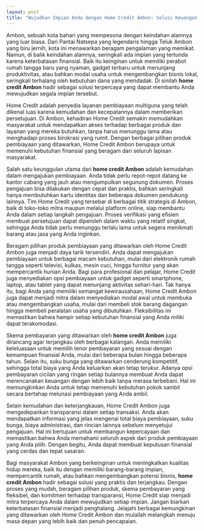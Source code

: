 ```yaml
---
layout: post
title: "Wujudkan Impian Anda dengan Home Credit Ambon: Solusi Keuangan yang Terjangkau"
---
```


Ambon, sebuah kota bahari yang mempesona dengan keindahan alamnya yang luar biasa. Dari Pantai Natsepa yang legendaris hingga Teluk Ambon yang biru jernih, kota ini menawarkan beragam pengalaman yang memikat. Namun, di balik keindahan alamnya, seringkali ada impian yang tertunda karena keterbatasan finansial. Baik itu keinginan untuk memiliki perabot rumah tangga baru yang nyaman, gadget terbaru untuk menunjang produktivitas, atau bahkan modal usaha untuk mengembangkan bisnis lokal, seringkali terhalang oleh kebutuhan dana yang mendadak. Di sinilah **home credit Ambon** hadir sebagai solusi terpercaya yang dapat membantu Anda mewujudkan segala impian tersebut.

Home Credit adalah penyedia layanan pembiayaan multiguna yang telah dikenal luas karena kemudahan dan kecepatannya dalam memberikan persetujuan. Di Ambon, kehadiran Home Credit semakin memudahkan masyarakat untuk mendapatkan akses terhadap berbagai produk dan layanan yang mereka butuhkan, tanpa harus menunggu lama atau menghadapi proses birokrasi yang rumit. Dengan berbagai pilihan produk pembiayaan yang ditawarkan, Home Credit Ambon berupaya untuk memenuhi kebutuhan finansial yang beragam dari seluruh lapisan masyarakat.

Salah satu keunggulan utama dari **home credit Ambon** adalah kemudahan dalam mengajukan pembiayaan. Anda tidak perlu repot-repot datang ke kantor cabang yang jauh atau mengumpulkan segunung dokumen. Proses pengajuan bisa dilakukan dengan cepat dan praktis, bahkan seringkali hanya membutuhkan kartu identitas dan beberapa dokumen pendukung lainnya. Tim Home Credit yang tersebar di berbagai titik strategis di Ambon, baik di toko-toko mitra maupun melalui platform online, siap membantu Anda dalam setiap langkah pengajuan. Proses verifikasi yang efisien membuat persetujuan dapat diperoleh dalam waktu yang relatif singkat, sehingga Anda tidak perlu menunggu terlalu lama untuk segera menikmati barang atau jasa yang Anda inginkan.

Beragam pilihan produk pembiayaan yang ditawarkan oleh Home Credit Ambon juga menjadi daya tarik tersendiri. Anda dapat mengajukan pembiayaan untuk berbagai macam kebutuhan, mulai dari elektronik rumah tangga seperti televisi, kulkas, mesin cuci, hingga furnitur yang akan mempercantik hunian Anda. Bagi para profesional dan pelajar, Home Credit juga menyediakan opsi pembiayaan untuk gadget seperti smartphone, laptop, atau tablet yang dapat menunjang aktivitas sehari-hari. Tak hanya itu, bagi Anda yang memiliki semangat kewirausahaan, Home Credit Ambon juga dapat menjadi mitra dalam menyediakan modal awal untuk membuka atau mengembangkan usaha, mulai dari membeli stok barang dagangan hingga membeli peralatan usaha yang dibutuhkan. Fleksibilitas ini memastikan bahwa hampir setiap kebutuhan finansial yang Anda miliki dapat terakomodasi.

Skema pembayaran yang ditawarkan oleh **home credit Ambon** juga dirancang agar terjangkau oleh berbagai kalangan. Anda memiliki keleluasaan untuk memilih tenor pembayaran yang sesuai dengan kemampuan finansial Anda, mulai dari beberapa bulan hingga beberapa tahun. Selain itu, suku bunga yang ditawarkan cenderung kompetitif, sehingga total biaya yang Anda keluarkan akan tetap terukur. Adanya opsi pembayaran cicilan yang ringan setiap bulannya membuat Anda dapat merencanakan keuangan dengan lebih baik tanpa merasa terbebani. Hal ini memungkinkan Anda untuk tetap memenuhi kebutuhan pokok sambil secara bertahap melunasi pembiayaan yang Anda ambil.

Selain kemudahan dan keterjangkauan, Home Credit Ambon juga mengedepankan transparansi dalam setiap transaksi. Anda akan mendapatkan informasi yang jelas mengenai total biaya pembiayaan, suku bunga, biaya administrasi, dan rincian lainnya sebelum menyetujui pengajuan. Hal ini bertujuan untuk membangun kepercayaan dan memastikan bahwa Anda memahami seluruh aspek dari produk pembiayaan yang Anda pilih. Dengan begitu, Anda dapat membuat keputusan finansial yang cerdas dan tepat sasaran.

Bagi masyarakat Ambon yang berkeinginan untuk meningkatkan kualitas hidup mereka, baik itu dengan memiliki barang-barang impian, mempercantik rumah, atau bahkan mengembangkan potensi bisnis, **home credit Ambon** hadir sebagai solusi yang praktis dan terjangkau. Dengan proses yang mudah, beragam pilihan produk, skema pembayaran yang fleksibel, dan komitmen terhadap transparansi, Home Credit siap menjadi mitra terpercaya Anda dalam mewujudkan setiap impian. Jangan biarkan keterbatasan finansial menjadi penghalang. Jelajahi berbagai kemungkinan yang ditawarkan oleh Home Credit Ambon dan mulailah melangkah menuju masa depan yang lebih baik dan penuh pencapaian.
